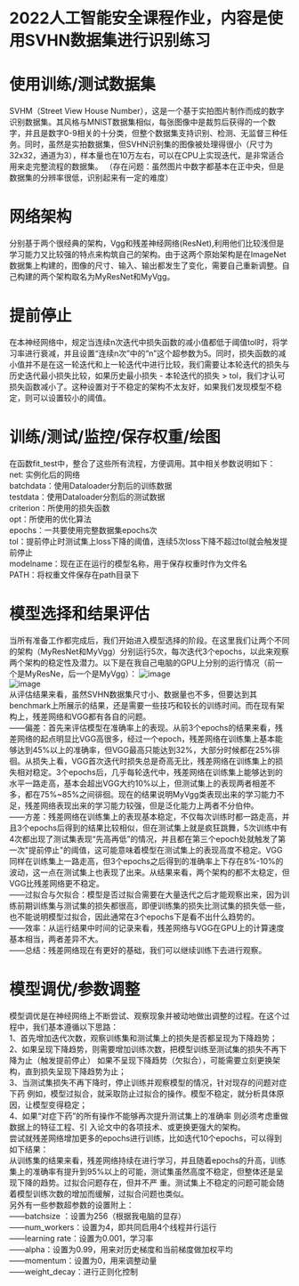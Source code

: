 
# 2022人工智能安全课程作业，内容是使用SVHN数据集进行识别练习

# 使用训练/测试数据集
SVHM（Street View House Number），这是一个基于实拍图片制作而成的数字识别数据集。其风格与MNIST数据集相似，每张图像中是裁剪后获得的一个数字，并且是数字0-9相关的十分类，但整个数据集支持识别、检测、无监督三种任务。同时，虽然是实拍数据集，但SVHN识别集的图像被处理得很小（尺寸为32x32，通道为3），样本量也在10万左右，可以在CPU上实现迭代，是非常适合用来走完整流程的数据集。
（存在问题：虽然图片中数字都基本在正中央，但是数据集的分辨率很低，识别起来有一定的难度）

# 网络架构
分别基于两个很经典的架构，Vgg和残差神经网络(ResNet),利用他们比较浅但是学习能力又比较强的特点来构筑自己的架构。由于这两个原始架构是在ImageNet数据集上构建的，图像的尺寸、输入、输出都发生了变化，需要自己重新调整。自己构建的两个架构取名为MyResNet和MyVgg。

# 提前停止
在本神经网络中，规定当连续n次迭代中损失函数的减小值都低于阈值tol时，将学习率进行衰减，并且设置“连续n次”中的“n”这个超参数为5。同时，损失函数的减小值并不是在这一轮迭代和上一轮迭代中进行比较，我们需要让本轮迭代的损失与历史迭代最小损失比较，如果历史最小损失 - 本轮迭代的损失 > tol，我们才认可损失函数减小了。这种设置对于不稳定的架构不太友好，如果我们发现模型不稳定，则可以设置较小的阈值。

# 训练/测试/监控/保存权重/绘图
在函数fit_test中，整合了这些所有流程，方便调用。其中相关参数说明如下：      
    net: 实例化后的网络  
    batchdata：使用Dataloader分割后的训练数据  
    testdata：使用Dataloader分割后的测试数据  
    criterion：所使用的损失函数  
    opt：所使用的优化算法   
    epochs：一共要使用完整数据集epochs次  
    tol：提前停止时测试集上loss下降的阈值，连续5次loss下降不超过tol就会触发提前停止  
    modelname：现在正在运行的模型名称，用于保存权重时作为文件名  
    PATH：将权重文件保存在path目录下  

# 模型选择和结果评估
当所有准备工作都完成后，我们开始进入模型选择的阶段。在这里我们让两个不同的架构（MyResNet和MyVgg）分别运行5次，每次迭代3个epochs，以此来观察两个架构的稳定性及潜力。以下是在我自己电脑的GPU上分别的运行情况（前一个是MyResNe，后一个是MyVgg）： 
![image](https://user-images.githubusercontent.com/46295395/201079394-16e51127-d891-4a6a-9e4d-fa79de260d15.png)  
![image](https://user-images.githubusercontent.com/46295395/201079838-105fc207-d8ae-4679-9c1d-8f13aa72d949.png)  
从评估结果来看，虽然SVHN数据集尺寸小、数据量也不多，但要达到其benchmark上所展示的结果，还是需要一些技巧和较长的训练时间。而在现有架构上，残差网络和VGG都有各自的问题。   
——偏差：首先来评估模型在准确率上的表现。从前3个epochs的结果来看，残差网络的起点明显比VGG高很多，经过一个epoch，残差网络在训练集上基本能够达到45%以上的准确率，但VGG最高只能达到32%，大部分时候都在25%徘徊。从损失上看，VGG首次迭代时损失总是奇高无比，残差网络在训练集上的损失相对稳定。3个epochs后，几乎每轮迭代中，残差网络在训练集上能够达到的水平一路走高，基本会超出VGG大约10%以上，但测试集上的表现两者相差不多，都在75%~85%之间徘徊。现在的结果说明MyVgg类表现出来的学习能力不足，残差网络表现出来的学习能力较强，但是泛化能力上两者不分伯仲。   
——方差：残差网络在训练集上的表现基本稳定，不仅每次训练时都一路走高，并且3个epochs后得到的结果比较相似，但在测试集上就是疯狂跳舞，5次训练中有4次都出现了测试集表现“先高再低”的情况，并且都在第三个epoch处就触发了第一次"提前停止"的阈值，这可能意味着模型在测试集上的表现高度不稳定。VGG同样在训练集上一路走高，但3个epochs之后得到的准确率上下存在8%-10%的波动，这一点在测试集上也表现了出来。从结果来看，两个架构的都不太稳定，但VGG比残差网络更不稳定。    
——过拟合与欠拟合：模型是否过拟合需要在大量迭代之后才能观察出来，因为训练前期训练集与测试集的损失都很高，即便训练集的损失比测试集的损失低一些，也不能说明模型过拟合，因此通常在3个epochs下是看不出什么趋势的。   
——效率：从运行结果中时间的记录来看，残差网络与VGG在GPU上的计算速度基本相当，两者差异不大。    
——总结：残差网络现在有更好的基础，我们可以继续训练下去进行观察。  

# 模型调优/参数调整
模型调优是在神经网络上不断尝试、观察现象并被动地做出调整的过程。在这个过程中，我们基本遵循以下思路：  
1、首先增加迭代次数，观察训练集和测试集上的损失是否都呈现为下降趋势；   
2、如果呈现下降趋势，则需要增加训练次数，把模型训练至测试集的损失不再下降为止（触发提前停止） 如果不呈现下降趋势（欠拟合），可能需要立刻更换架构，直到损失呈现下降趋势为止；  
3、当测试集损失不再下降时，停止训练并观察模型的情况，针对现存的问题对症下药 例如，模型过拟合，就采取防止过拟合的操作。模型不稳定，就分析具体原因，让模型变得稳定；  
4、如果“对症下药”的所有操作不能够再次提升测试集上的准确率 则必须考虑重做数据上的特征工程、引
入论文中的各项技术、或更换更强大的架构。  
尝试就残差网络增加更多的epochs进行训练，比如迭代10个epochs，可以得到如下结果：  
从训练集的结果来看，残差网络持续在进行学习，并且随着epochs的升高，训练集上的准确率有提升到95%以上的可能，测试集虽然高度不稳定，但整体还是呈现下降的趋势。过拟合问题存在，但并不严
重。测试集上不稳定的问题可能会随着模型训练次数的增加而缓解，过拟合问题也类似。   
另外有一些参数超参数的设置附上：  
——batchsize ：设置为256（根据我电脑的显存）  
——num_workers：设置为4，即共同启用4个线程并行运行   
——learning rate：设置为0.001，学习率   
——alpha：设置为0.99，用来对历史梯度和当前梯度做加权平均   
——momentum：设置为0，用来调整动量   
——weight_decay：进行正则化控制  





